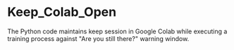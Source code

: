 # Keep_Colab_Open
The Python code maintains keep session in Google Colab while executing a training process against "Are you still there?" warning window.
